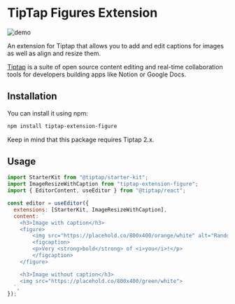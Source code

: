 # TipTap Figures Extension

![demo](https://raw.githubusercontent.com/usmansher/tiptap-extension-figure/refs/heads/main/demo.gif?raw=true)

An extension for Tiptap that allows you to add and edit captions for images as well as align and resize them.

[Tiptap](https://tiptap.dev/) is a suite of open source content editing and real-time collaboration tools for developers building apps like Notion or Google Docs.

## Installation

You can install it using npm:

```bash
npm install tiptap-extension-figure
```

Keep in mind that this package requires Tiptap 2.x.

## Usage

```javascript
import StarterKit from "@tiptap/starter-kit";
import ImageResizeWithCaption from "tiptap-extension-figure";
import { EditorContent, useEditor } from "@tiptap/react";

const editor = useEditor({
  extensions: [StarterKit, ImageResizeWithCaption],
  content: `
    <h3>Image with caption</h3>
    <figure>
        <img src="https://placehold.co/800x400/orange/white" alt="Random photo of something" title="Who's dat?">
        <figcaption>
        <p>Very <strong>bold</strong> of <i>you</i>!</p>
        </figcaption>
    </figure>

    <h3>Image without caption</h3>
    <img src="https://placehold.co/800x400/green/white">
  `,
});
```
